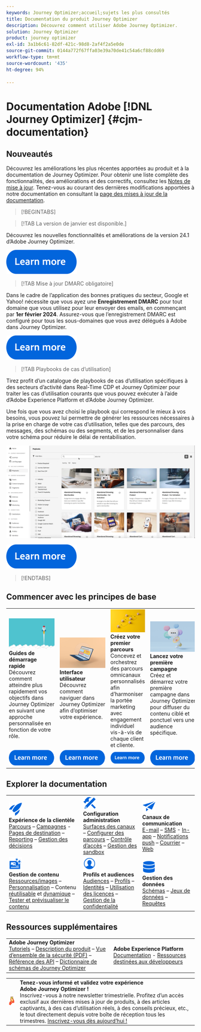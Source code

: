 ```yaml
---
keywords: Journey Optimizer;accueil;sujets les plus consultés
title: Documentation du produit Journey Optimizer
description: Découvrez comment utiliser Adobe Journey Optimizer.
solution: Journey Optimizer
product: journey optimizer
exl-id: 3a1b6c61-82df-421c-98d8-2af4f2a5e0de
source-git-commit: 0144a772f67ffa03e39a70de41c54a6cf88cdd69
workflow-type: tm+mt
source-wordcount: '435'
ht-degree: 94%

---
```


# Documentation Adobe [!DNL Journey Optimizer] {#cjm-documentation}

## Nouveautés

Découvrez les améliorations les plus récentes apportées au produit et à la documentation de Journey Optimizer. Pour obtenir une liste complète des fonctionnalités, des améliorations et des correctifs, consultez les [Notes de mise à jour](using/rn/release-notes.md). Tenez-vous au courant des dernières modifications apportées à notre documentation en consultant la [page des mises à jour de la documentation](using/rn/documentation-updates.md).

>[!BEGINTABS]

>[!TAB La version de janvier est disponible.]

Découvrez les nouvelles fonctionnalités et améliorations de la version 24.1 d’Adobe Journey Optimizer.

[![image](using/assets/do-not-localize/learn-more-button.svg)](using/rn/release-notes.md)

>[!TAB Mise à jour DMARC obligatoire]

Dans le cadre de l’application des bonnes pratiques du secteur, Google et Yahoo! nécessite que vous ayez une **Enregistrement DMARC** pour tout domaine que vous utilisez pour leur envoyer des emails, en commençant par **1er février 2024**. Assurez-vous que l’enregistrement DMARC est configuré pour tous les sous-domaines que vous avez délégués à Adobe dans Journey Optimizer.

[![Image.](using/assets/do-not-localize/learn-more-button.svg)](using/configuration/dmarc-record-update.md)

>[!TAB Playbooks de cas d’utilisation]

Tirez profit d’un catalogue de playbooks de cas d’utilisation spécifiques à des secteurs d’activité dans Real-Time CDP et Journey Optimizer pour traiter les cas d’utilisation courants que vous pouvez exécuter à l’aide d’Adobe Experience Platform et d’Adobe Journey Optimizer.

Une fois que vous avez choisi le playbook qui correspond le mieux à vos besoins, vous pouvez lui permettre de générer les ressources nécessaires à la prise en charge de votre cas d’utilisation, telles que des parcours, des messages, des schémas ou des segments, et de les personnaliser dans votre schéma pour réduire le délai de rentabilisation.

![Image animée illustrant des Playbooks de cas d’utilisation.](using/rn/assets/do-not-localize/playbooks.gif)

[![image](using/assets/do-not-localize/learn-more-button.svg)](using/start/playbooks.md)

>[!ENDTABS]

## Commencer avec les principes de base

<table style="table-layout:fixed">
  <tr style="border: 0;">
    <td>
    <a href="using/start/quick-start.md"><img src="using/assets/do-not-localize/start-quick.png"></a>
    <div><strong>Guides de démarrage rapide</strong><br/>Découvrez comment atteindre plus rapidement vos objectifs dans Journey Optimizer en suivant une approche personnalisée en fonction de votre rôle.</div>
    </td>
    <td>
    <a href="using/start/user-interface.md"><img src="using/assets/do-not-localize/start-interface.jpeg"></a>
    <div><strong>Interface utilisateur</strong><br/>Découvrez comment naviguer dans Journey Optimizer afin d’optimiser votre expérience.</div>
    </td>
    <td>
    <a href="using/building-journeys/journey-gs.md"><img src="using/assets/do-not-localize/start-journey.jpeg"></a>
    <div><strong>Créez votre premier parcours</strong><br/>Concevez et orchestrez des parcours omnicanaux personnalisés afin d’harmoniser la portée marketing avec engagement individuel vis-à-vis de chaque client et cliente. 
    </div>
    </td>
    <td>
    <a href="using/campaigns/create-campaign.md"><img src="using/assets/do-not-localize/start-campaign.jpeg"></a>
    <div><strong>Lancez votre première campagne</strong><br/>Créez et démarrez votre première campagne dans Journey Optimizer pour diffuser du contenu ciblé et ponctuel vers une audience spécifique.</div>
    </td>
  </tr>
  <tr style="border: 0;">
    <td align="center"><a href="using/start/quick-start.md"><img src="using/assets/do-not-localize/learn-more-button.svg"></a></td>
    <td align="center"><a href="using/start/user-interface.md"><img src="using/assets/do-not-localize/learn-more-button.svg"></a></td>
    <td align="center"><a href="using/building-journeys/journey-gs.md"><img src="using/assets/do-not-localize/learn-more-button.svg"></a></td>
    <td align="center"><a href="using/campaigns/create-campaign.md"><img src="using/assets/do-not-localize/learn-more-button.svg"></a></td>
    </tr>
</table>

## Explorer la documentation

<table style="table-layout:auto">
  <tr style="border: 0;">
    <td>
      <img src="using/assets/do-not-localize/icon-quick-start.svg" width="35px"><br/>
      <strong>Expérience de la clientèle</strong><br/><a href="using/building-journeys/journey.md">Parcours</a> – <a href="using/campaigns/get-started-with-campaigns.md">Campagnes</a> - <a href="using/landing-pages/get-started-lp.md">Pages de destination</a> – <a href="using/reports/live-report.md">Reporting</a> – <a href="using/offers/get-started/starting-offer-decisioning.md">Gestion des décisions</a>
    </td>
    <td>
      <img src="using/assets/do-not-localize/icon-configure.svg" width="35px"><br/>
      <strong>Configuration<br/>administration</strong><br/><a href="using/configuration/channel-surfaces.md">Surfaces des canaux</a> – <a href="using/configuration/about-data-sources-events-actions.md">Configurer des parcours</a> – <a href="using/administration/permissions-overview.md">Contrôle d’accès</a> – <a href="using/administration/sandboxes.md">Gestion des sandbox</a>
    </td>
    <td>
      <img src="using/assets/do-not-localize/icon-campaign.svg" width="35px"><br/>
      <strong>Canaux de communication</strong><br/><a href="using/email/get-started-email.md">E-mail</a> –  <a href="using/sms/get-started-sms.md">SMS</a> - <a href="using/in-app/get-started-in-app.md">In-app</a> –  <a href="using/push/get-started-push.md">Notifications push</a> – <a href="using/direct-mail/get-started-direct-mail.md">Courrier</a> – <a href="using/web/get-started-web.md">Web</a>
    </td>
  </tr>
  <tr style="border: 0;">
    <td>
      <img src="using/assets/do-not-localize/icon-content.svg" width="35px"><br/>
      <strong>Gestion de contenu</strong><br/><a href="using/content-management/assets.md">Ressources/images</a> – <a href="using/personalization/personalize.md">Personnalisation</a> – Contenu <a href="using/content-management/content-templates.md">réutilisable</a> et <a href="using/personalization/dynamic-content.md">dynamique</a> – <a href="using/content-management/preview-test.md">Tester et prévisualiser le contenu</a>
    </td>
    <td>
      <img src="using/assets/do-not-localize/icon_profile-audience.svg" width="35px"><br/>
      <strong>Profils et audiences</strong><br/><a href="using/audience/about-audiences.md">Audiences</a> – <a href="using/audience/get-started-profiles.md">Profils</a> – <a href="using/audience/get-started-identity.md">Identités</a> – <a href="using/audience/license-usage.md">Utilisation des licences</a> – <a href="using/privacy/get-started-privacy.md">Gestion de la confidentialité</a>
    </td>
    <td>
      <img src="using/assets/do-not-localize/icon-data.svg" width="35px"><br/>
      <strong>Gestion des données</strong><br/><a href="using/data/get-started-schemas.md">Schémas</a> – <a href="using/data/get-started-datasets.md">Jeux de données</a> – <a href="using/data/get-started-queries.md">Requêtes</a>
    </td>
  </tr>
</table>

## Ressources supplémentaires

<table style="table-layout:fixed"><tr style="border: 0;">
<td><strong>Adobe Journey Optimizer</strong><br/>
<a href="https://experienceleague.adobe.com/docs/journey-optimizer-learn/tutorials/overview.html?lang=fr" target="_blank">Tutoriels</a> – <a href="https://helpx.adobe.com/fr/legal/product-descriptions/adobe-journey-optimizer.html" target="_blank">Description du produit</a> – <a href="https://www.adobe.com/content/dam/cc/en/security/pdfs/AJO_SecurityOverview.pdf" target="_blank">Vue d’ensemble de la sécurité (PDF)</a> – <a href="https://developer.adobe.com/journey-optimizer-apis/" target="_blank">Référence des API</a> – <a href="https://experienceleague.adobe.com/tools/ajo-schemas/schema-dictionary.html?lang=fr" target="_blank">Dictionnaire de schémas de Journey Optimizer</a>

</td>
<td><strong>Adobe Experience Platform</strong><br/>
<a href="https://experienceleague.adobe.com/docs/experience-platform/landing/home.html?lang=fr" target="_blank">Documentation</a> - <a href="https://www.adobe.com/fr/experience-platform/documentation-and-developer-resources.html" target="_blank">Ressources destinées aux développeurs</a>
</td>
</tr></table>

<table style="table-layout:auto"><tr style="border: 0;"><td><img src="using/assets/do-not-localize/newsletter.png"></td><td>
<b>Tenez-vous informé et validez votre expérience Adobe Journey Optimizer !</b><br/>Inscrivez-vous à notre newsletter trimestrielle. Profitez d’un accès exclusif aux dernières mises à jour de produits, à des articles captivants, à des cas d’utilisation réels, à des conseils précieux, etc., le tout directement depuis votre boîte de réception tous les trimestres. <a href="https://www.adobe.com/subscription/Adobe_Journey_Optimizer_NL.html">Inscrivez-vous dès aujourd’hui !</a></td></tr></table>
